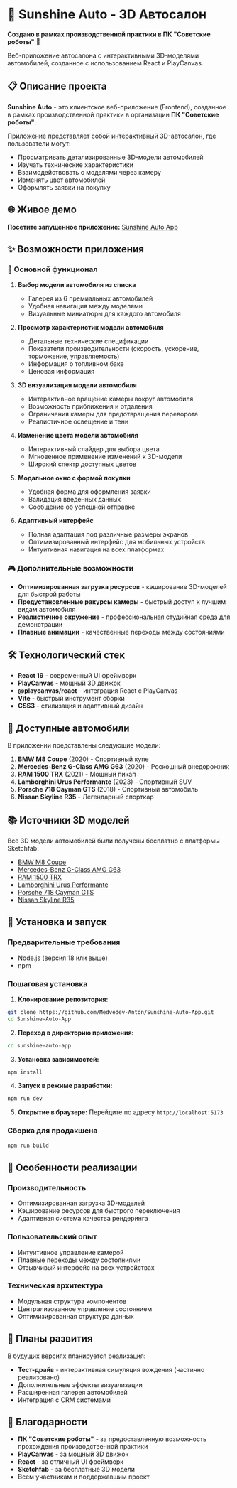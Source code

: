 # 🚗 Sunshine Auto - 3D Автосалон

**Создано в рамках производственной практики в ПК "Советские роботы"** 🚀

Веб-приложение автосалона с интерактивными 3D-моделями автомобилей, созданное с использованием React и PlayCanvas.

## 📋 Описание проекта

**Sunshine Auto** - это клиентское веб-приложение (Frontend), созданное в рамках производственной практики в организации **ПК "Советские роботы"**. 

Приложение представляет собой интерактивный 3D-автосалон, где пользователи могут:
- Просматривать детализированные 3D-модели автомобилей
- Изучать технические характеристики
- Взаимодействовать с моделями через камеру
- Изменять цвет автомобилей
- Оформлять заявки на покупку

## 🌐 Живое демо

**Посетите запущенное приложение:** [Sunshine Auto App](https://medvedev-anton.github.io/Sunshine-Auto-App/)

## ✨ Возможности приложения

### 🚗 Основной функционал

1. **Выбор модели автомобиля из списка**
   - Галерея из 6 премиальных автомобилей
   - Удобная навигация между моделями
   - Визуальные миниатюры для каждого автомобиля

2. **Просмотр характеристик модели автомобиля**
   - Детальные технические спецификации
   - Показатели производительности (скорость, ускорение, торможение, управляемость)
   - Информация о топливном баке
   - Ценовая информация

3. **3D визуализация модели автомобиля**
   - Интерактивное вращение камеры вокруг автомобиля
   - Возможность приближения и отдаления
   - Ограничения камеры для предотвращения переворота
   - Реалистичное освещение и тени

4. **Изменение цвета модели автомобиля**
   - Интерактивный слайдер для выбора цвета
   - Мгновенное применение изменений к 3D-модели
   - Широкий спектр доступных цветов

5. **Модальное окно с формой покупки**
   - Удобная форма для оформления заявки
   - Валидация введенных данных
   - Сообщение об успешной отправке

6. **Адаптивный интерфейс**
   - Полная адаптация под различные размеры экранов
   - Оптимизированный интерфейс для мобильных устройств
   - Интуитивная навигация на всех платформах

### 🎮 Дополнительные возможности

- **Оптимизированная загрузка ресурсов** - кэширование 3D-моделей для быстрой работы
- **Предустановленные ракурсы камеры** - быстрый доступ к лучшим видам автомобиля
- **Реалистичное окружение** - профессиональная студийная среда для демонстрации
- **Плавные анимации** - качественные переходы между состояниями

## 🛠️ Технологический стек

- **React 19** - современный UI фреймворк
- **PlayCanvas** - мощный 3D движок
- **@playcanvas/react** - интеграция React с PlayCanvas
- **Vite** - быстрый инструмент сборки
- **CSS3** - стилизация и адаптивный дизайн

## 🚗 Доступные автомобили

В приложении представлены следующие модели:

1. **BMW M8 Coupe** (2020) - Спортивный купе
2. **Mercedes-Benz G-Class AMG G63** (2020) - Роскошный внедорожник
3. **RAM 1500 TRX** (2021) - Мощный пикап
4. **Lamborghini Urus Performante** (2023) - Спортивный SUV
5. **Porsche 718 Cayman GTS** (2018) - Спортивный автомобиль
6. **Nissan Skyline R35** - Легендарный спорткар

## 📚 Источники 3D моделей

Все 3D модели автомобилей были получены бесплатно с платформы Sketchfab:

- [BMW M8 Coupe](https://sketchfab.com/3d-models/2020-bmw-m8-coupe-f69bc7c528804552b2ff032d7c1e9fb4)
- [Mercedes-Benz G-Class AMG G63](https://sketchfab.com/3d-models/2020-mercedes-benz-g-class-amg-g63-52296f1a65d54a85a2ed7cb67604e554)
- [RAM 1500 TRX](https://sketchfab.com/3d-models/2021-ram-1500-trx-4fad9badee2449b9a5addadc11c3f4e1)
- [Lamborghini Urus Performante](https://sketchfab.com/3d-models/2023-lamborghini-urus-performante-23dd7730fc244eba997cf60afa70177e)
- [Porsche 718 Cayman GTS](https://sketchfab.com/3d-models/2018-porsche-718-cayman-gts-24539871bfa54ea2888aca3d1f6cd1f0)
- [Nissan Skyline R35](https://sketchfab.com/3d-models/nissan-skyline-r35-gtr-nismo-free-b2f9f4aa2c7b4cd9a71471641a2dcace)

## 🚀 Установка и запуск

### Предварительные требования

- Node.js (версия 18 или выше)
- npm

### Пошаговая установка

1. **Клонирование репозитория:**
```bash
git clone https://github.com/Medvedev-Anton/Sunshine-Auto-App.git
cd Sunshine-Auto-App
```

2. **Переход в директорию приложения:**
```bash
cd sunshine-auto-app
```

3. **Установка зависимостей:**
```bash
npm install
```

4. **Запуск в режиме разработки:**
```bash
npm run dev
```

5. **Открытие в браузере:**
Перейдите по адресу `http://localhost:5173`

### Сборка для продакшена

```bash
npm run build
```

## 🎯 Особенности реализации

### Производительность
- Оптимизированная загрузка 3D-моделей
- Кэширование ресурсов для быстрого переключения
- Адаптивная система качества рендеринга

### Пользовательский опыт
- Интуитивное управление камерой
- Плавные переходы между состояниями
- Отзывчивый интерфейс на всех устройствах

### Техническая архитектура
- Модульная структура компонентов
- Централизованное управление состоянием
- Оптимизированная структура данных

## 🔮 Планы развития

В будущих версиях планируется реализация:
- **Тест-драйв** - интерактивная симуляция вождения (частично реализовано)
- Дополнительные эффекты визуализации
- Расширенная галерея автомобилей
- Интеграция с CRM системами

## 🙏 Благодарности

- **ПК "Советские роботы"** - за предоставленную возможность прохождения производственной практики
- **PlayCanvas** - за мощный 3D движок
- **React** - за отличный UI фреймворк
- **Sketchfab** - за бесплатные 3D модели
- Всем участникам и поддержавшим проект 
